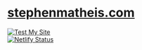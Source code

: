 # [stephenmatheis.com](https://stephenmatheis.com)

[![Test My Site](https://www.netlify.com/img/global/badges/netlify-color-bg.svg)](https://testmysite.io/61cf712ec5975e9b3c717e7f/stephenmatheis.com)
<br />
[![Netlify Status](https://api.netlify.com/api/v1/badges/d3df240b-75ec-4a83-8e75-9bceb9fe0978/deploy-status)](https://app.netlify.com/sites/stephenmatheis/deploys)
